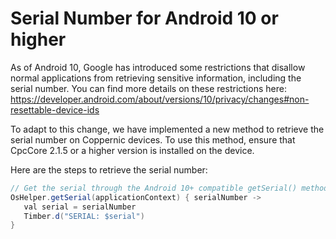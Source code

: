Serial Number for Android 10 or higher
====================

As of Android 10, Google has introduced some restrictions that disallow normal applications from retrieving sensitive information, including the serial number. You can find more details on these restrictions here: https://developer.android.com/about/versions/10/privacy/changes#non-resettable-device-ids

To adapt to this change, we have implemented a new method to retrieve the serial number on Coppernic devices. To use this method, ensure that CpcCore 2.1.5 or a higher version is installed on the device.

Here are the steps to retrieve the serial number:

```java
// Get the serial through the Android 10+ compatible getSerial() method.
OsHelper.getSerial(applicationContext) { serialNumber ->
   val serial = serialNumber
   Timber.d("SERIAL: $serial")    
}
```
